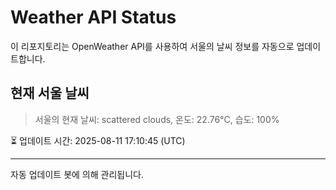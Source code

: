
# Weather API Status

이 리포지토리는 OpenWeather API를 사용하여 서울의 날씨 정보를 자동으로 업데이트합니다.

## 현재 서울 날씨
> 서울의 현재 날씨: scattered clouds, 온도: 22.76°C, 습도: 100%

⏳ 업데이트 시간: 2025-08-11 17:10:45 (UTC)

---
자동 업데이트 봇에 의해 관리됩니다.
